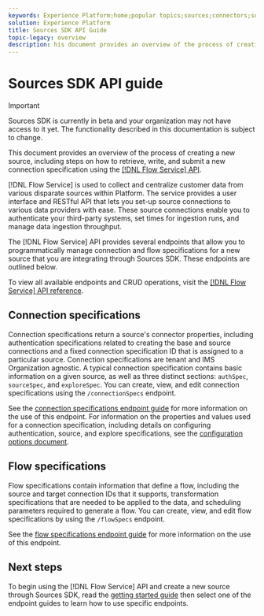 ```yaml
---
keywords: Experience Platform;home;popular topics;sources;connectors;source connectors;sources sdk;sdk;SDK
solution: Experience Platform
title: Sources SDK API Guide
topic-legacy: overview
description: his document provides an overview of the process of creating a new source, including steps on how to retrieve, write, and submit a new connection specification using the Flow Service API
---
```

# Sources SDK API guide

>[!IMPORTANT]
>
>Sources SDK is currently in beta and your organization may not have access to it yet. The functionality described in this documentation is subject to change.

This document provides an overview of the process of creating a new source, including steps on how to retrieve, write, and submit a new connection specification using the [[!DNL Flow Service] API](https://www.adobe.io/experience-platform-apis/references/flow-service/).

[!DNL Flow Service] is used to collect and centralize customer data from various disparate sources within Platform. The service provides a user interface and RESTful API that lets you set-up source connections to various data providers with ease. These source connections enable you to authenticate your third-party systems, set times for ingestion runs, and manage data ingestion throughput.

The [!DNL Flow Service] API provides several endpoints that allow you to programmatically manage connection and flow specifications for a new source that you are integrating through Sources SDK. These endpoints are outlined below.

To view all available endpoints and CRUD operations, visit the [[!DNL Flow Service] API reference](https://www.adobe.io/experience-platform-apis/references/flow-service/).

## Connection specifications

Connection specifications return a source's connector properties, including authentication specifications related to creating the base and source connections and a fixed connection specification ID that is assigned to a particular source. Connection specifications are tenant and IMS Organization agnostic. A typical connection specification contains basic information on a given source, as well as three distinct sections: `authSpec`, `sourceSpec`, and `exploreSpec`. You can create, view, and edit connection specifications using the `/connectionSpecs` endpoint.

See the [connection specifications endpoint guide](./connection-specs.md) for more information on the use of this endpoint. For information on the properties and values used for a connection specification, including details on configuring authentication, source, and explore specifications, see the [configuration options document](../config.md).

## Flow specifications

Flow specifications contain information that define a flow, including the source and target connection IDs that it supports, transformation specifications that are needed to be applied to the data, and scheduling parameters required to generate a flow. You can create, view, and edit flow specifications by using the `/flowSpecs` endpoint.

See the [flow specifications endpoint guide](./flow-specs.md) for more information on the use of this endpoint.

## Next steps

To begin using the [!DNL Flow Service] API and create a new source through Sources SDK, read the [getting started guide](./getting-started.md) then select one of the endpoint guides to learn how to use specific endpoints.